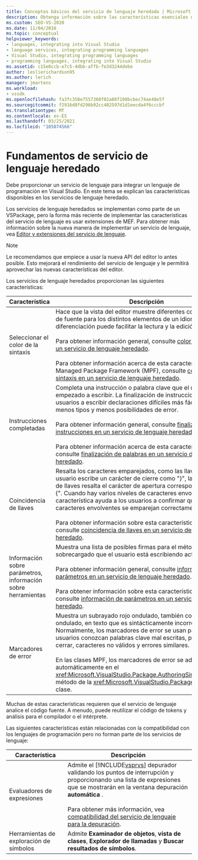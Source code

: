```yaml
---
title: Conceptos básicos del servicio de lenguaje heredado | Microsoft Docs
description: Obtenga información sobre las características esenciales disponibles en los servicios de lenguaje heredados que le permiten integrar un lenguaje de programación en Visual Studio.
ms.custom: SEO-VS-2020
ms.date: 11/04/2016
ms.topic: conceptual
helpviewer_keywords:
- languages, integrating into Visual Studio
- language services, integrating programming languages
- Visual Studio, integrating programming languages
- programming languages, integrating into Visual Studio
ms.assetid: c15e0ccb-e7c5-4dbb-affb-fe3d3244debe
author: leslierichardson95
ms.author: lerich
manager: jmartens
ms.workload:
- vssdk
ms.openlocfilehash: fa3fc358e7557360f02a80f108bcbec74ae48e5f
ms.sourcegitcommit: f2916d8fd296b92cc402597d1d1eecda4f6cccbf
ms.translationtype: MT
ms.contentlocale: es-ES
ms.lasthandoff: 03/25/2021
ms.locfileid: "105074566"
---
```

# <a name="legacy-language-service-essentials"></a>Fundamentos de servicio de lenguaje heredado
Debe proporcionar un servicio de lenguaje para integrar un lenguaje de programación en Visual Studio. En este tema se explican las características disponibles en los servicios de lenguaje heredado.

 Los servicios de lenguaje heredados se implementan como parte de un VSPackage, pero la forma más reciente de implementar las características del servicio de lenguaje es usar extensiones de MEF. Para obtener más información sobre la nueva manera de implementar un servicio de lenguaje, vea [Editor y extensiones del servicio de lenguaje](../../extensibility/editor-and-language-service-extensions.md).

> [!NOTE]
> Le recomendamos que empiece a usar la nueva API del editor lo antes posible. Esto mejorará el rendimiento del servicio de lenguaje y le permitirá aprovechar las nuevas características del editor.

 Los servicios de lenguaje heredados proporcionan las siguientes características:

|Característica|Descripción|
|-------------|-----------------|
|Seleccionar el color de la sintaxis|Hace que la vista del editor muestre diferentes colores y estilos de fuente para los distintos elementos de un idioma. Esta diferenciación puede facilitar la lectura y la edición de archivos.<br /><br /> Para obtener información general, consulte [color de la sintaxis en un servicio de lenguaje heredado](../../extensibility/internals/syntax-coloring-in-a-legacy-language-service.md).<br /><br /> Para obtener información acerca de esta característica en Managed Package Framework (MPF), consulte [coloración de la sintaxis en un servicio de lenguaje heredado](../../extensibility/internals/syntax-colorizing-in-a-legacy-language-service.md).|
|Instrucciones completadas|Completa una instrucción o palabra clave que el usuario ha empezado a escribir. La finalización de instrucciones ayuda a los usuarios a escribir declaraciones difíciles más fácilmente, con menos tipos y menos posibilidades de error.<br /><br /> Para obtener información general, consulte [finalización de instrucciones en un servicio de lenguaje heredado](../../extensibility/internals/statement-completion-in-a-legacy-language-service.md).<br /><br /> Para obtener información acerca de esta característica en MPF, consulte [finalización de palabras en un servicio de lenguaje heredado](../../extensibility/internals/word-completion-in-a-legacy-language-service.md).|
|Coincidencia de llaves|Resalta los caracteres emparejados, como las llaves. Cuando el usuario escribe un carácter de cierre como "}", la coincidencia de llaves resalta el carácter de apertura correspondiente, como "{". Cuando hay varios niveles de caracteres envolventes, esta característica ayuda a los usuarios a confirmar que los caracteres envolventes se emparejan correctamente.<br /><br /> Para obtener información sobre esta característica en MPF, consulte [coincidencia de llaves en un servicio de lenguaje heredado](../../extensibility/internals/brace-matching-in-a-legacy-language-service.md).|
|Información sobre parámetros, información sobre herramientas|Muestra una lista de posibles firmas para el método sobrecargado que el usuario está escribiendo actualmente.<br /><br /> Para obtener información general, consulte [información de parámetros en un servicio de lenguaje heredado](../../extensibility/internals/parameter-info-in-a-legacy-language-service1.md).<br /><br /> Para obtener información sobre esta característica en MPF, consulte [información de parámetros en un servicio de lenguaje heredado](../../extensibility/internals/parameter-info-in-a-legacy-language-service2.md).|
|Marcadores de error|Muestra un subrayado rojo ondulado, también conocido como ondulado, en texto que es sintácticamente incorrecto. Normalmente, los marcadores de error se usan para que los usuarios conozcan palabras clave mal escritas, paréntesis sin cerrar, caracteres no válidos y errores similares.<br /><br /> En las clases MPF, los marcadores de error se administran automáticamente en el <xref:Microsoft.VisualStudio.Package.AuthoringSink.AddError%2A> método de la <xref:Microsoft.VisualStudio.Package.AuthoringSink> clase.|

 Muchas de estas características requieren que el servicio de lenguaje analice el código fuente. A menudo, puede reutilizar el código de tokens y análisis para el compilador o el intérprete.

 Las siguientes características están relacionadas con la compatibilidad con los lenguajes de programación pero no forman parte de los servicios de lenguaje:

| Característica | Descripción |
|-----------------------| - |
| Evaluadores de expresiones | Admite el [!INCLUDE[vsprvs](../../code-quality/includes/vsprvs_md.md)] depurador validando los puntos de interrupción y proporcionando una lista de expresiones que se mostrarán en la ventana depuración **automática** .<br /><br /> Para obtener más información, vea [compatibilidad del servicio de lenguaje para la depuración](../../extensibility/internals/language-service-support-for-debugging.md). |
| Herramientas de exploración de símbolos | Admite **Examinador de objetos**, **vista de clases**, **Explorador de llamadas** y **Buscar resultados de símbolos**. |
